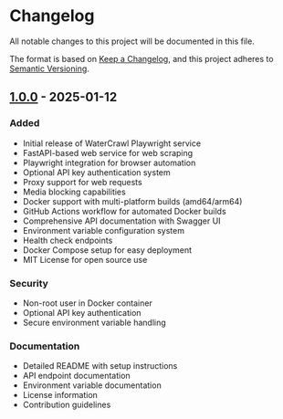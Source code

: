 # Changelog

All notable changes to this project will be documented in this file.

The format is based on [Keep a Changelog](https://keepachangelog.com/en/1.0.0/),
and this project adheres to [Semantic Versioning](https://semver.org/spec/v2.0.0.html).

## [1.0.0] - 2025-01-12

### Added
- Initial release of WaterCrawl Playwright service
- FastAPI-based web service for web scraping
- Playwright integration for browser automation
- Optional API key authentication system
- Proxy support for web requests
- Media blocking capabilities
- Docker support with multi-platform builds (amd64/arm64)
- GitHub Actions workflow for automated Docker builds
- Comprehensive API documentation with Swagger UI
- Environment variable configuration system
- Health check endpoints
- Docker Compose setup for easy deployment
- MIT License for open source use

### Security
- Non-root user in Docker container
- Optional API key authentication
- Secure environment variable handling

### Documentation
- Detailed README with setup instructions
- API endpoint documentation
- Environment variable documentation
- License information
- Contribution guidelines

[1.0.0]: https://github.com/watercrawl/playwright/releases/tag/v1.0.0
